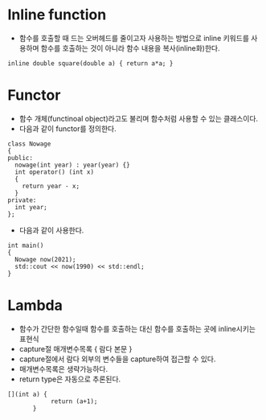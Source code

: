 # Inline function
* 함수를 호출할 때 드는 오버헤드를 줄이고자 사용하는 방법으로 inline 키워드를 사용하며 함수를 호출하는 것이 아니라 함수 내용을 복사(inline화)한다.
<pre>
<code>inline double square(double a) { return a*a; }</code></pre>

# Functor
* 함수 개체(functinoal object)라고도 불리며 함수처럼 사용할 수 있는 클래스이다.
* 다음과 같이 functor를 정의한다.
<pre>
<code>class Nowage
{
public:
  nowage(int year) : year(year) {}
  int operator() (int x)
  {
    return year - x;
  }
private:
  int year;
};</code></pre>
* 다음과 같이 사용한다.
<pre>
<code>int main()
{
  Nowage now(2021);
  std::cout << now(1990) << std::endl;
}</code></pre>

# Lambda
* 함수가 간단한 함수일때 함수를 호출하는 대신 함수를 호출하는 곳에 inline시키는 표현식
* capture절 매개변수목록 { 람다 본문 }
* capture절에서 람다 외부의 변수들을 capture하여 접근할 수 있다.
* 매개변수목록은 생략가능하다.
* return type은 자동으로 추론된다.
<pre>
<code>[](int a) {
            return (a+1);
       }</code></pre>
